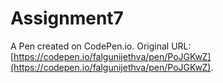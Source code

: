 # Assignment7

A Pen created on CodePen.io. Original URL: [https://codepen.io/falgunijethva/pen/PoJGKwZ](https://codepen.io/falgunijethva/pen/PoJGKwZ).


